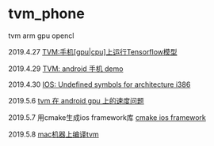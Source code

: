 # tvm_phone
tvm arm gpu opencl

2019.4.27
[TVM:手机\[gpu\|cpu\]上运行Tensorflow模型](https://github.com/zhaowd2001/tvm_phone/blob/master/tvm-phone-gpu.md)

2019.4.29
[TVM: android 手机 demo](https://github.com/zhaowd2001/tvm_phone/blob/master/tvm-android-demo.md)

2019.4.30
[IOS: Undefined symbols for architecture i386](https://github.com/zhaowd2001/tvm_phone/blob/master/ios-undefined-symbols.md)

2019.5.6
[tvm 在 android gpu 上的速度问题](https://github.com/zhaowd2001/tvm_phone/blob/master/tvm-android-gpu-speed.md)

2019.5.7
用cmake生成ios framework库
[cmake ios framework](https://github.com/zhaowd2001/tvm_phone/blob/master/tvm-cmake-ios.md)


2019.5.8
[mac机器上编译tvm](https://github.com/zhaowd2001/tvm_phone/blob/master/tvm-mac-build.md)
